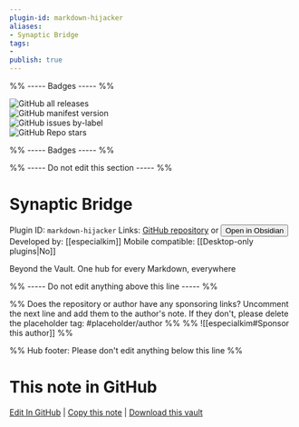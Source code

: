 ```yaml
---
plugin-id: markdown-hijacker
aliases:
- Synaptic Bridge
tags: 
- 
publish: true
---
```


%% ----- Badges ----- %%

![GitHub all releases](https://img.shields.io/github/downloads/especialkim/markdown-hijacker/total?color=573E7A&logo=github&style=for-the-badge)   
![GitHub manifest version](https://img.shields.io/github/manifest-json/v/especialkim/markdown-hijacker?color=573E7A&logo=github&style=for-the-badge)   
![GitHub issues by-label](https://img.shields.io/github/issues/especialkim/markdown-hijacker/help%20wanted?color=573E7A&logo=github&style=for-the-badge)   
![GitHub Repo stars](https://img.shields.io/github/stars/especialkim/markdown-hijacker?color=573E7A&logo=github&style=for-the-badge)

%% ----- Badges ----- %%

%% ----- Do not edit this section ----- %%

# Synaptic Bridge

Plugin ID: `markdown-hijacker`
Links: [GitHub repository](https://github.com/especialkim/markdown-hijacker) or [<button id=HH>Open in Obsidian</button>](obsidian://show-plugin?id=markdown-hijacker)
Developed by: [[especialkim]]
Mobile compatible: [[Desktop-only plugins|No]]

Beyond the Vault. One hub for every Markdown, everywhere

%% ----- Do not edit anything above this line ----- %% 

%% Does the repository or author have any sponsoring links? Uncomment the next line and add them to the author's note. If they don't, please delete the placeholder tag: #placeholder/author %%
%% ![[especialkim#Sponsor this author]] %%

%% Hub footer: Please don't edit anything below this line %%

# This note in GitHub

<span class="git-footer">[Edit In GitHub](https://github.dev/obsidian-community/obsidian-hub/blob/main/02%20-%20Community%20Expansions/02.05%20All%20Community%20Expansions/Plugins/markdown-hijacker.md "git-hub-edit-note") | [Copy this note](https://raw.githubusercontent.com/obsidian-community/obsidian-hub/main/02%20-%20Community%20Expansions/02.05%20All%20Community%20Expansions/Plugins/markdown-hijacker.md "git-hub-copy-note") | [Download this vault](https://github.com/obsidian-community/obsidian-hub/archive/refs/heads/main.zip "git-hub-download-vault") </span>
